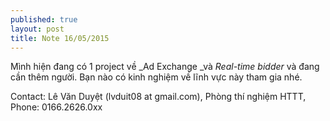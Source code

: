 ```yaml
---
published: true
layout: post
title: Note 16/05/2015
---
```


Mình hiện đang có 1 project về _Ad Exchange _và _Real-time bidder_ và đang cần thêm người. Bạn nào có kinh nghiệm về lĩnh vực này tham gia nhé.
 
Contact: Lê Văn Duyệt (lvduit08 at gmail.com), Phòng thí nghiệm HTTT, Phone: 0166.2626.0xx
